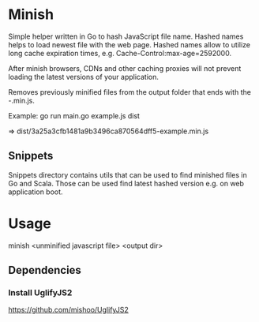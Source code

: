 Minish
======

Simple helper written in Go to hash JavaScript file name. Hashed names helps to load newest file with the web page. Hashed names allow to utilize long cache expiration times, e.g. Cache-Control:max-age=2592000.

After minish browsers, CDNs and other caching proxies will not prevent loading the latest versions of your application.

Removes previously minified files from the output folder that ends with the -<filename>.min.js.

Example:
go run main.go example.js dist

=> dist/3a25a3cfb1481a9b3496ca870564dff5-example.min.js

Snippets
--------

Snippets directory contains utils that can be used to find minished files in Go and Scala. Those can be used find latest hashed version e.g. on web application boot.


Usage
=====

minish \<unminified javascript file\> \<output dir\>

Dependencies
------------

### Install UglifyJS2

https://github.com/mishoo/UglifyJS2